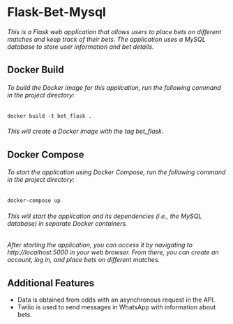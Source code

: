 # Flask-Bet-Mysql


###### This is a Flask web application that allows users to place bets on different matches and keep track of their bets. The application uses a MySQL database to store user information and bet details.


## Docker Build
###### To build the Docker image for this application, run the following command in the project directory:

```
docker build -t bet_flask .
```
###### This will create a Docker image with the tag bet_flask.

## Docker Compose

###### To start the application using Docker Compose, run the following command in the project directory:

```
docker-compose up
```

###### This will start the application and its dependencies (i.e., the MySQL database) in separate Docker containers.


###### After starting the application, you can access it by navigating to http://localhost:5000 in your web browser. From there, you can create an account, log in, and place bets on different matches.

## Additional Features
- Data is obtained from odds with an asynchronous request in the API.
- Twilio is used to send messages in WhatsApp with information about bets.